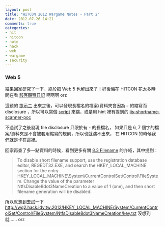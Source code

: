 ```yaml
---
layout: post
title: "HITCON 2012 Wargame Notes - Part 2"
date: 2012-07-26 14:21
comments: true
categories: 
- hit
- hitcon
- note
- hack
- web
- wargame
- security
---
```


### Web 5

結果回家研究了一下，終於把 Web 5 也解出來了！好後悔在 HITCON 花太多時間在看
[駭客觀察日記](http://www.youtube.com/watch?v=l2dvg3KJoPo) 啊啊啊 orz

這題的 [提示二](http://www.exploit-db.com/wp-content/themes/exploit/docs/19527.pdf)
出來之後，可以發現長檔名的檔案/資料夾會因為 `~` 的縮寫而 disclosure ，所以可以寫個
[script](https://gist.github.com/3180618) 來踹，或是用 hint 裡有提到的 [iis-shortname-scanner-poc](http://code.google.com/p/iis-shortname-scanner-poc/)

不過試了之後發現 file disclosure 只限於有 `~` 的長檔名，
如果只是 6, 7 個字的檔案/資料夾是不會被套用縮寫的規則，所以也就踹不出來，
在 HITCON 的時候我們就是卡在這裡。

回家再查了多一點資料的時候，看到更多有關 [8.3 Filename](http://scilnet.fortlewis.edu/tech/NT-Server/File_Names.htm)
的介紹，其中提到：

> To disable short filename support, use the registration database editor, REGEDT32.EXE,
> and search the HKEY_LOCAL_MACHINE section for the entry HKEY_LOCAL_MACHINE\System\CurrentControlSet\Control\FileSystem.
> Change the value of the parameter NtfsDisable8dot3NameCreation to a value of 1 (one),
> and then short filename generation will be disabled.

所以就想到去試一下 <http://wg2.hack.idv.tw:2012/HKEY_LOCAL_MACHINE/System/CurrentControlSet/Control/FileSystem/NtfsDisable8dot3NameCreation/key.txt>
沒想到就...... orz
